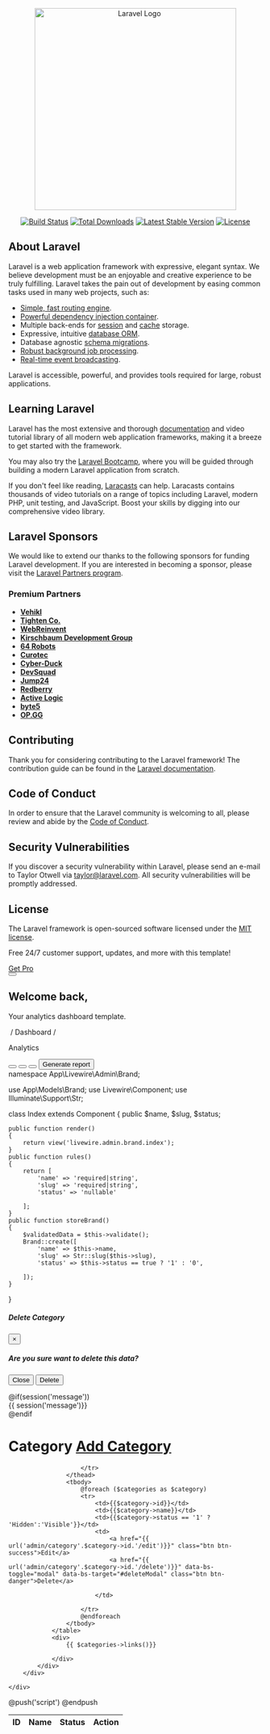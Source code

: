 <p align="center"><a href="https://laravel.com" target="_blank"><img src="https://raw.githubusercontent.com/laravel/art/master/logo-lockup/5%20SVG/2%20CMYK/1%20Full%20Color/laravel-logolockup-cmyk-red.svg" width="400" alt="Laravel Logo"></a></p>

<p align="center">
<a href="https://github.com/laravel/framework/actions"><img src="https://github.com/laravel/framework/workflows/tests/badge.svg" alt="Build Status"></a>
<a href="https://packagist.org/packages/laravel/framework"><img src="https://img.shields.io/packagist/dt/laravel/framework" alt="Total Downloads"></a>
<a href="https://packagist.org/packages/laravel/framework"><img src="https://img.shields.io/packagist/v/laravel/framework" alt="Latest Stable Version"></a>
<a href="https://packagist.org/packages/laravel/framework"><img src="https://img.shields.io/packagist/l/laravel/framework" alt="License"></a>
</p>

## About Laravel

Laravel is a web application framework with expressive, elegant syntax. We believe development must be an enjoyable and creative experience to be truly fulfilling. Laravel takes the pain out of development by easing common tasks used in many web projects, such as:

-   [Simple, fast routing engine](https://laravel.com/docs/routing).
-   [Powerful dependency injection container](https://laravel.com/docs/container).
-   Multiple back-ends for [session](https://laravel.com/docs/session) and [cache](https://laravel.com/docs/cache) storage.
-   Expressive, intuitive [database ORM](https://laravel.com/docs/eloquent).
-   Database agnostic [schema migrations](https://laravel.com/docs/migrations).
-   [Robust background job processing](https://laravel.com/docs/queues).
-   [Real-time event broadcasting](https://laravel.com/docs/broadcasting).

Laravel is accessible, powerful, and provides tools required for large, robust applications.

## Learning Laravel

Laravel has the most extensive and thorough [documentation](https://laravel.com/docs) and video tutorial library of all modern web application frameworks, making it a breeze to get started with the framework.

You may also try the [Laravel Bootcamp](https://bootcamp.laravel.com), where you will be guided through building a modern Laravel application from scratch.

If you don't feel like reading, [Laracasts](https://laracasts.com) can help. Laracasts contains thousands of video tutorials on a range of topics including Laravel, modern PHP, unit testing, and JavaScript. Boost your skills by digging into our comprehensive video library.

## Laravel Sponsors

We would like to extend our thanks to the following sponsors for funding Laravel development. If you are interested in becoming a sponsor, please visit the [Laravel Partners program](https://partners.laravel.com).

### Premium Partners

-   **[Vehikl](https://vehikl.com/)**
-   **[Tighten Co.](https://tighten.co)**
-   **[WebReinvent](https://webreinvent.com/)**
-   **[Kirschbaum Development Group](https://kirschbaumdevelopment.com)**
-   **[64 Robots](https://64robots.com)**
-   **[Curotec](https://www.curotec.com/services/technologies/laravel/)**
-   **[Cyber-Duck](https://cyber-duck.co.uk)**
-   **[DevSquad](https://devsquad.com/hire-laravel-developers)**
-   **[Jump24](https://jump24.co.uk)**
-   **[Redberry](https://redberry.international/laravel/)**
-   **[Active Logic](https://activelogic.com)**
-   **[byte5](https://byte5.de)**
-   **[OP.GG](https://op.gg)**

## Contributing

Thank you for considering contributing to the Laravel framework! The contribution guide can be found in the [Laravel documentation](https://laravel.com/docs/contributions).

## Code of Conduct

In order to ensure that the Laravel community is welcoming to all, please review and abide by the [Code of Conduct](https://laravel.com/docs/contributions#code-of-conduct).

## Security Vulnerabilities

If you discover a security vulnerability within Laravel, please send an e-mail to Taylor Otwell via [taylor@laravel.com](mailto:taylor@laravel.com). All security vulnerabilities will be promptly addressed.

## License

The Laravel framework is open-sourced software licensed under the [MIT license](https://opensource.org/licenses/MIT).

  <div class="row p-0 m-0 proBanner" id="proBanner">
      <div class="col-md-12 p-0 m-0">
        <div class="card-body card-body-padding d-flex align-items-center justify-content-between">
          <div class="ps-lg-1">
            <div class="d-flex align-items-center justify-content-between">
              <p class="mb-0 font-weight-medium me-3 buy-now-text">Free 24/7 customer support, updates, and more with this template!</p>
              <a href="https://www.bootstrapdash.com/product/majestic-admin-pro/?utm_source=organic&utm_medium=banner&utm_campaign=buynow_demo" target="_blank" class="btn me-2 buy-now-btn border-0">Get Pro</a>
            </div>
          </div>
          <div class="d-flex align-items-center justify-content-between">
            <a href="https://www.bootstrapdash.com/product/majestic-admin-pro/"><i class="mdi mdi-home me-3 text-white"></i></a>
            <button id="bannerClose" class="btn border-0 p-0">
              <i class="mdi mdi-close text-white me-0"></i>
            </button>
          </div>
        </div>
      </div>
    </div>

  <div class="row">
                            <div class="col-md-12 grid-margin">
                                <div
                                    class="d-flex justify-content-between flex-wrap"
                                >
                                    <div
                                        class="d-flex align-items-end flex-wrap"
                                    >
                                        <div class="me-md-3 me-xl-5">
                                            <h2>Welcome back,</h2>
                                            <p class="mb-md-0">
                                                Your analytics dashboard
                                                template.
                                            </p>
                                        </div>
                                        <div class="d-flex">
                                            <i
                                                class="mdi mdi-home text-muted hover-cursor"
                                            ></i>
                                            <p
                                                class="text-muted mb-0 hover-cursor"
                                            >
                                                &nbsp;/&nbsp;Dashboard&nbsp;/&nbsp;
                                            </p>
                                            <p
                                                class="text-primary mb-0 hover-cursor"
                                            >
                                                Analytics
                                            </p>
                                        </div>
                                    </div>
                                    <div
                                        class="d-flex justify-content-between align-items-end flex-wrap"
                                    >
                                        <button
                                            type="button"
                                            class="btn btn-light bg-white btn-icon me-3 d-none d-md-block"
                                        >
                                            <i
                                                class="mdi mdi-download text-muted"
                                            ></i>
                                        </button>
                                        <button
                                            type="button"
                                            class="btn btn-light bg-white btn-icon me-3 mt-2 mt-xl-0"
                                        >
                                            <i
                                                class="mdi mdi-clock-outline text-muted"
                                            ></i>
                                        </button>
                                        <button
                                            type="button"
                                            class="btn btn-light bg-white btn-icon me-3 mt-2 mt-xl-0"
                                        >
                                            <i
                                                class="mdi mdi-plus text-muted"
                                            ></i>
                                        </button>
                                        <button
                                            class="btn btn-primary mt-2 mt-xl-0"
                                        >
                                            Generate report
                                        </button>
                                    </div>
                                </div>
                            </div>
                        </div>
<?php

namespace App\Livewire\Admin\Brand;

use App\Models\Brand;
use Livewire\Component;
use Illuminate\Support\Str;

class Index extends Component
{
    public $name, $slug, $status;

    public function render()
    {
        return view('livewire.admin.brand.index');
    }
    public function rules()
    {
        return [
            'name' => 'required|string',
            'slug' => 'required|string',
            'status' => 'nullable'

        ];
    }
    public function storeBrand()
    {
        $validatedData = $this->validate();
        Brand::create([
            'name' => $this->name,
            'slug' => Str::slug($this->slug),
            'status' => $this->status == true ? '1' : '0',

        ]);
    }
}




<div wire:ignore.self class="modal fade" id="deleteModal" tabindex="-1" role="dialog" aria-labelledby="exampleModalLabel" aria-hidden="true">
    <div class="modal-dialog" role="document">
        <div class="modal-content">
            <div class="modal-header">
                <h5 class="modal-title" id="exampleModalLabel">Delete Category</h5>
                <button type="button" class="close" data-dismiss="modal" aria-label="Close">
                    <span aria-hidden="true">&times;</span>
                </button>
            </div>
            <form wire:submit.prevent="destroyCategory">
                <div class="modal-body">
                    <h5>Are you sure want to delete this data?</h5>
                </div>
                <div class="modal-footer">
                    <button type="button" class="btn btn-secondary" data-dismiss="modal">Close</button>
                    <button type="button" class="btn btn-primary">Delete</button>
                </div>
            </form>
        </div>
    </div>
</div>
<div class="row">
    <div class="col-md-12">
        @if(session('message'))
        <div class="alert alert-success">{{ session('message')}}</div>
        @endif
        <div class="card">
            <div class="card-header">
                <h1>Category <a href="{{ url('admin/category/create')}}" class="btn btn-primary btn-sm float-end"><i class="fas fa-plus"></i>Add Category</a></h1>
            </div>
            <div class="card-body">
                <table class="table datatable">
                    <thead>
                        <tr>
                            <th>ID</th>
                            <th>Name</th>
                            <th>Status</th>
                            <th>Action</th>

                        </tr>
                    </thead>
                    <tbody>
                        @foreach ($categories as $category)
                        <tr>
                            <td>{{$category->id}}</td>
                            <td>{{$category->name}}</td>
                            <td>{{$category->status == '1' ? 'Hidden':'Visible'}}</td>
                            <td>
                                <a href="{{ url('admin/category'.$category->id.'/edit')}}" class="btn btn-success">Edit</a>
                                <a href="{{ url('admin/category'.$category->id.'/delete')}}" data-bs-toggle="modal" data-bs-target="#deleteModal" class="btn btn-danger">Delete</a>

                            </td>

                        </tr>
                        @endforeach
                    </tbody>
                </table>
                <div>
                    {{ $categories->links()}}

                </div>
            </div>
        </div>

    </div>
</div>
@push('script')
<script>
    window.addEventListener('close-modal', event => {
        $('#deleteModal').modal('hide');
    });
</script>
@endpush
